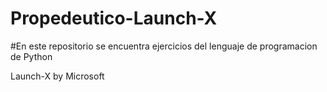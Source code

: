 # Propedeutico-Launch-X

#En este repositorio se encuentra ejercicios del lenguaje de programacion de Python 

Launch-X by Microsoft

